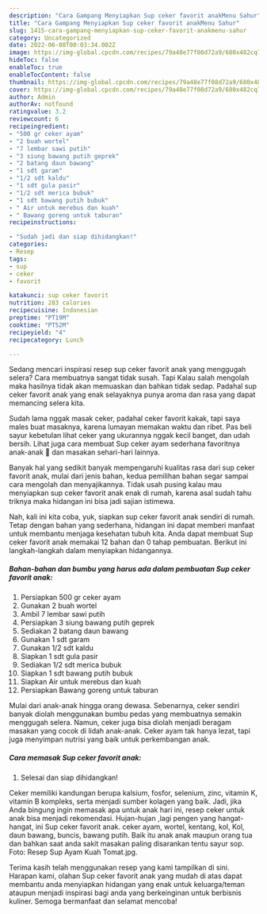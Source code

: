 ```yaml
---
description: "Cara Gampang Menyiapkan Sup ceker favorit anakMenu Sahur"
title: "Cara Gampang Menyiapkan Sup ceker favorit anakMenu Sahur"
slug: 1415-cara-gampang-menyiapkan-sup-ceker-favorit-anakmenu-sahur
category: Uncategorized
date: 2022-06-08T00:03:34.002Z
image: https://img-global.cpcdn.com/recipes/79a48e77f08d72a9/680x482cq70/sup-ceker-favorit-anak-foto-resep-utama.jpg
hideToc: false
enableToc: true
enableTocContent: false
thumbnail: https://img-global.cpcdn.com/recipes/79a48e77f08d72a9/680x482cq70/sup-ceker-favorit-anak-foto-resep-utama.jpg
cover: https://img-global.cpcdn.com/recipes/79a48e77f08d72a9/680x482cq70/sup-ceker-favorit-anak-foto-resep-utama.jpg
author: Admin
authorAv: notfound
ratingvalue: 3.2
reviewcount: 6
recipeingredient:
- "500 gr ceker ayam"
- "2 buah wortel"
- "7 lembar sawi putih"
- "3 siung bawang putih geprek"
- "2 batang daun bawang"
- "1 sdt garam"
- "1/2 sdt kaldu"
- "1 sdt gula pasir"
- "1/2 sdt merica bubuk"
- "1 sdt bawang putih bubuk"
- " Air untuk merebus dan kuah"
- " Bawang goreng untuk taburan"
recipeinstructions:

- "Sudah jadi dan siap dihidangkan!"
categories:
- Resep
tags:
- sup
- ceker
- favorit

katakunci: sup ceker favorit 
nutrition: 283 calories
recipecuisine: Indonesian
preptime: "PT19M"
cooktime: "PT52M"
recipeyield: "4"
recipecategory: Lunch

---
```



Sedang mencari inspirasi resep sup ceker favorit anak yang menggugah selera? Cara membuatnya sangat tidak susah. Tapi Kalau salah mengolah maka hasilnya tidak akan memuaskan dan bahkan tidak sedap. Padahal sup ceker favorit anak yang enak selayaknya punya aroma dan rasa yang dapat memancing selera kita.


Sudah lama nggak masak ceker, padahal ceker favorit kakak, tapi saya males buat masaknya, karena lumayan memakan waktu dan ribet. Pas beli sayur kebetulan lihat ceker yang ukurannya nggak kecil banget, dan udah bersih. Lihat juga cara membuat Sup ceker ayam sederhana favoritnya anak-anak 🤗 dan masakan sehari-hari lainnya.

Banyak hal yang sedikit banyak mempengaruhi kualitas rasa dari sup ceker favorit anak, mulai dari jenis bahan, kedua pemilihan bahan segar sampai cara mengolah dan menyajikannya. Tidak usah pusing kalau mau menyiapkan sup ceker favorit anak enak di rumah, karena asal sudah tahu triknya maka hidangan ini bisa jadi sajian istimewa.


Nah, kali ini kita coba, yuk, siapkan sup ceker favorit anak sendiri di rumah. Tetap dengan bahan yang sederhana, hidangan ini dapat memberi manfaat untuk membantu menjaga kesehatan tubuh kita. Anda dapat membuat Sup ceker favorit anak memakai 12 bahan dan 0 tahap pembuatan. Berikut ini langkah-langkah dalam menyiapkan hidangannya.

<!--inarticleads1-->

##### Bahan-bahan dan bumbu yang harus ada dalam pembuatan Sup ceker favorit anak:

1. Persiapkan 500 gr ceker ayam
1. Gunakan 2 buah wortel
1. Ambil 7 lembar sawi putih
1. Persiapkan 3 siung bawang putih geprek
1. Sediakan 2 batang daun bawang
1. Gunakan 1 sdt garam
1. Gunakan 1/2 sdt kaldu
1. Siapkan 1 sdt gula pasir
1. Sediakan 1/2 sdt merica bubuk
1. Siapkan 1 sdt bawang putih bubuk
1. Siapkan  Air untuk merebus dan kuah
1. Persiapkan  Bawang goreng untuk taburan


Mulai dari anak-anak hingga orang dewasa. Sebenarnya, ceker sendiri banyak diolah menggunakan bumbu pedas yang membuatnya semakin menggugah selera. Namun, ceker juga bisa diolah menjadi beragam masakan yang cocok di lidah anak-anak. Ceker ayam tak hanya lezat, tapi juga menyimpan nutrisi yang baik untuk perkembangan anak. 

<!--inarticleads2-->

##### Cara memasak Sup ceker favorit anak:


1. Selesai dan siap dihidangkan!

Ceker memiliki kandungan berupa kalsium, fosfor, selenium, zinc, vitamin K, vitamin B kompleks, serta menjadi sumber kolagen yang baik. Jadi, jika Anda bingung ingin memasak apa untuk anak hari ini, resep ceker untuk anak bisa menjadi rekomendasi. Hujan-hujan ,lagi pengen yang hangat-hangat, ini Sup ceker favorit anak. ceker ayam, wortel, kentang, kol, Kol, daun bawang, buncis, bawang putih. Baik itu anak anak maupun orang tua dan bahkan saat anda sakit masakan paling disarankan tentu sayur sop. Foto: Resep Sup Ayam Kuah Tomat.jpg. 

Terima kasih telah menggunakan resep yang kami tampilkan di sini. Harapan kami, olahan Sup ceker favorit anak yang mudah di atas dapat membantu anda menyiapkan hidangan yang enak untuk keluarga/teman ataupun menjadi inspirasi bagi anda yang berkeinginan untuk berbisnis kuliner. Semoga bermanfaat dan selamat mencoba!
